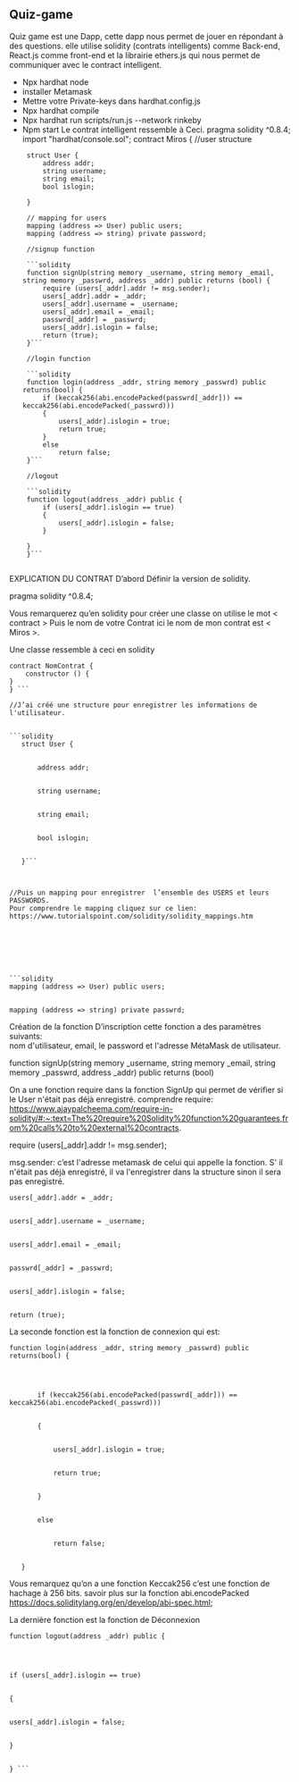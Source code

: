 ## Quiz-game

Quiz game est une Dapp, cette dapp nous permet de jouer en répondant à des questions. elle utilise solidity (contrats intelligents) comme Back-end, React.js comme front-end et la librairie ethers.js qui nous permet de communiquer avec le contract intelligent.

* Npx hardhat node
* installer Metamask
* Mettre votre Private-keys dans hardhat.config.js
* Npx hardhat compile
* Npx  hardhat run scripts/run.js --network rinkeby 
* Npm start
Le contrat intelligent ressemble à Ceci.
pragma solidity ^0.8.4;
import "hardhat/console.sol";
contract Miros {
   //user structure
  ```solidity
   struct User {
       address addr;
       string username;
       string email;
       bool islogin;

   }
   
   // mapping for users
   mapping (address => User) public users;
   mapping (address => string) private password;
   
   //signup function
   
   ```solidity
   function signUp(string memory _username, string memory _email, string memory _passwrd, address _addr) public returns (bool) {
       require (users[_addr].addr != msg.sender);
       users[_addr].addr = _addr;
       users[_addr].username = _username;
       users[_addr].email = _email;
       passwrd[_addr] = _passwrd;
       users[_addr].islogin = false;
       return (true);
   }```

   //login function
   
   ```solidity
   function login(address _addr, string memory _passwrd) public returns(bool) {
       if (keccak256(abi.encodePacked(passwrd[_addr])) == keccak256(abi.encodePacked(_passwrd)))
       {
           users[_addr].islogin = true;
           return true;
       }
       else
           return false;
   }```

   //logout
   
   ```solidity
   function logout(address _addr) public {
       if (users[_addr].islogin == true)
       {
           users[_addr].islogin = false;
       }

   }
   }```


EXPLICATION DU CONTRAT
D’abord Définir la version de solidity.

pragma solidity ^0.8.4;

Vous remarquerez qu’en solidity pour créer une classe on utilise le mot < contract > Puis le nom de votre Contrat ici le nom de mon contrat est < Miros >.

Une classe ressemble à ceci en solidity
```solidity
contract NomContrat {
	constructor () {
}
} ```

//J’ai créé une structure pour enregistrer les informations de l'utilisateur.


```solidity
   struct User {


       address addr;


       string username;


       string email;


       bool islogin;


   }```



//Puis un mapping pour enregistrer  l’ensemble des USERS et leurs PASSWORDS.
Pour comprendre le mapping cliquez sur ce lien: https://www.tutorialspoint.com/solidity/solidity_mappings.htm







```solidity
mapping (address => User) public users;


mapping (address => string) private passwrd;

```


Création de la fonction D’inscription cette fonction a des paramètres suivants:  
nom d'utilisateur, email, le password et l'adresse MétaMask de utilisateur.

function signUp(string memory _username, string memory _email, string memory _passwrd, address _addr) public returns (bool)

On a une fonction require dans la fonction SignUp qui permet de vérifier si le User n'était pas déjà enregistré.
comprendre require: https://www.ajaypalcheema.com/require-in-solidity/#:~:text=The%20require%20Solidity%20function%20guarantees,from%20calls%20to%20external%20contracts.

require (users[_addr].addr != msg.sender);

msg.sender: c’est l'adresse metamask de celui qui appelle la fonction.
S' il n'était pas déjà enregistré, il va l'enregistrer dans la structure sinon il sera pas enregistré.






```solidity
users[_addr].addr = _addr;


users[_addr].username = _username;


users[_addr].email = _email;


passwrd[_addr] = _passwrd;


users[_addr].islogin = false;


return (true);
```




La seconde fonction est la fonction de connexion qui est: 

```solidity
function login(address _addr, string memory _passwrd) public returns(bool) {




       if (keccak256(abi.encodePacked(passwrd[_addr])) == keccak256(abi.encodePacked(_passwrd)))


       {


           users[_addr].islogin = true;


           return true;


       }


       else


           return false;


   }
```
Vous remarquez qu’on a une fonction Keccak256 c’est une fonction de hachage à 256 bits.
savoir plus sur la fonction abi.encodePacked https://docs.soliditylang.org/en/develop/abi-spec.html;

La dernière fonction est la fonction de Déconnexion

```solidity
function logout(address _addr) public {




if (users[_addr].islogin == true)


{


users[_addr].islogin = false;


}


} ```
